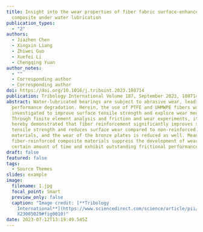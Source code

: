```yaml
---
title: Insight into the wear properties of fiber fabric surface-enhanced
  composite under water lubrication
publication_types:
  - "2"
authors:
  - Jiazhen Chen
  - Xingxin Liang
  - Zhiwei Guo
  - Xuefei Li
  - Chengqing Yuan
author_notes:
  - ""
  - Corresponding author
  - Corresponding author
doi: https://doi.org/10.1016/j.triboint.2023.108714
publication: Tribology International Volume 187, September 2023, 108714
abstract: Water-lubricated bearings are subject to abrasive wear, leading to
  performance degradation. Herein, the use of PTFE and UHMWPE fibers was
  investigated to improve surface tensile strength and explore wear mechanisms.
  Through finite element analysis and friction and wear experiments, it is
  hereby demonstrated that fiber reinforcement significantly improves surface
  tensile strength and reduces surface wear compared to non-reinforced
  materials, and the wear of the bronze plates is reduced as well. Meanwhile,
  fiber-reinforced composite materials suppress the development of wear in a
  certain amount of time and exhibit outstanding frictional performance.
draft: false
featured: false
tags:
  - Source Themes
slides: example
image:
  filename: 1.jpg
  focal_point: Smart
  preview_only: false
  caption: "Image credit: [**Tribology
    International**](https://www.sciencedirect.com/science/article/pii/S0301679\
    X23005029#fig0010)"
date: 2023-07-12T13:19:49.545Z
---
```

